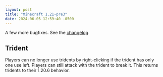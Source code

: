 ```yaml
---
layout: post
title: "Minecraft 1.21-pre3"
date: 2024-06-05 12:59:40 -0500
---
```


A few more bugfixes. See the [changelog](https://www.minecraft.net/en-us/article/minecraft-1-21-pre-release-3).

## Trident

Players can no longer use tridents by right-clicking if the trident has only one use left. Players can still attack with the trident to break it. This returns tridents to their 1.20.6 behavior.

